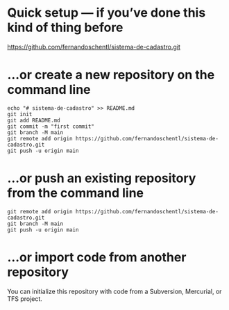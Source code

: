 # Quick setup — if you’ve done this kind of thing before
https://github.com/fernandoschentl/sistema-de-cadastro.git

# …or create a new repository on the command line
```
echo "# sistema-de-cadastro" >> README.md
git init
git add README.md
git commit -m "first commit"
git branch -M main
git remote add origin https://github.com/fernandoschentl/sistema-de-cadastro.git
git push -u origin main
```

# …or push an existing repository from the command line
```
git remote add origin https://github.com/fernandoschentl/sistema-de-cadastro.git
git branch -M main
git push -u origin main
```

# …or import code from another repository
You can initialize this repository with code from a Subversion, Mercurial, or TFS project.
